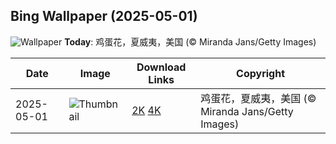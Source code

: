 
  ## Bing Wallpaper (2025-05-01)
  ![Wallpaper](https://cn.bing.com/th?id=OHR.PinkPlumeria_ZH-CN3890147555_UHD.jpg&w=1024) **Today**: 鸡蛋花，夏威夷，美国 (© Miranda Jans/Getty Images)
  


  | Date       | Image      | Download Links    | Copyright    |
  |------------|------------|-------------------|--------------|
  | 2025-05-01 | ![Thumbnail](https://cn.bing.com/th?id=OHR.PinkPlumeria_ZH-CN3890147555_UHD.jpg&w=384&h=216) | [2K](https://cn.bing.com/th?id=OHR.PinkPlumeria_ZH-CN3890147555_UHD.jpg&w=2560&h=1440) [4K](https://cn.bing.com/th?id=OHR.PinkPlumeria_ZH-CN3890147555_UHD.jpg&w=3840&h=2160) | 鸡蛋花，夏威夷，美国 (© Miranda Jans/Getty Images) |